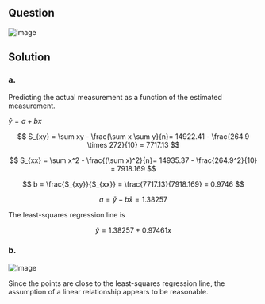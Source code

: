 ## Question

![image](https://github.com/user-attachments/assets/41cd0377-b0d4-4345-9d9f-4d22fa48f94d)

## Solution

### a.

Predicting the actual measurement as a function of the estimated measurement.

$\hat{y} = a + bx$  

$$
S_{xy} = \sum xy - \frac{\sum x \sum y}{n}= 14922.41 - \frac{264.9 \times 272}{10} = 7717.13
$$

$$
S_{xx} = \sum x^2 - \frac{(\sum x)^2}{n}= 14935.37 - \frac{264.9^2}{10} = 7918.169
$$

$$
b = \frac{S_{xy}}{S_{xx}} = \frac{7717.13}{7918.169} = 0.9746
$$

$$
a = \bar{y} - b\bar{x} = 1.38257
$$

The least-squares regression line is

$$
\hat{y} = 1.38257 + 0.97461x
$$


### b.

![Image](https://github.com/user-attachments/assets/e0e1ec83-d0a1-48bf-8fdf-43c2b6b6a2bf)

Since the points are close to the least-squares regression line, the assumption of a linear relationship appears to be reasonable.
